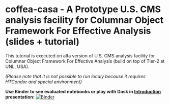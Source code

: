 coffea-casa - A Prototype U.S. CMS analysis facility for Columnar Object Framework For Effective Analysis (slides + tutorial)
=========================================================

This tutorial is executed on alfa version of U.S. CMS analysis facility for Columnar Object Framework For Effective Analysis (build on top of Tier-2 at UNL, USA).

*(Please note that it is not possible to run localy because it requires HTCondor and special environment)*

**Use Binder to see evaluated notebooks or play with Dask in [Introduction](Introduction.ipynb) presentation:**
[![Binder](https://mybinder.org/badge_logo.svg)](https://mybinder.org/v2/gh/oshadura/PYHEP2020-coffea-casa.git/master)

